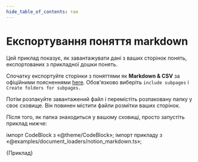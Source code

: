 ```yaml
---
hide_table_of_contents: так
---
```


# Експортування поняття markdown

Цей приклад показує, як завантажувати дані з ваших сторінок понять, експортованих з прикладної дошки понять.

Спочатку експортуйте сторінки з поняттями як **Markdown &amp; CSV** за офіційними поясненнями [here](https://www.notion.so/help/export-your-content). Обов'язково виберіть `include subpages` і `Create folders for subpages.`

Потім розпакуйте завантажений файл і перемістіть розпаковану папку у своє сховище. Він повинен містити файли розмітки ваших сторінок.

Після того, як папка знаходиться у вашому сховищі, просто запустіть приклад нижче:

імпорт CodeBlock з «@theme/CodeBlock»; імпорт прикладу з «@examples/document_loaders/notion_markdown.ts»;

<CodeBlock language="typescript">{Приклад}</CodeBlock>
